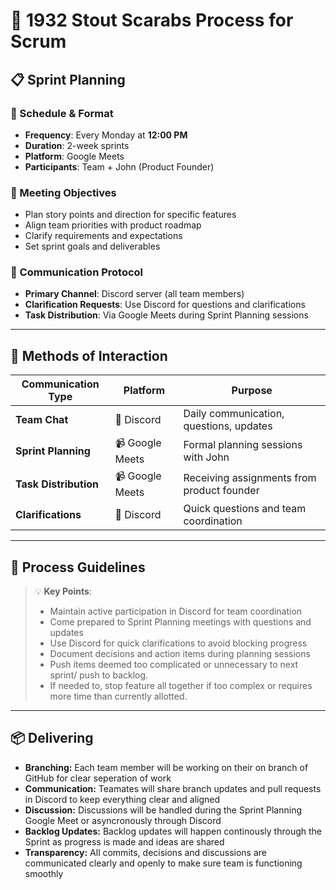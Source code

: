 # 🚀 1932 Stout Scarabs Process for Scrum

## 📋 Sprint Planning

### 📅 Schedule & Format
- **Frequency**: Every Monday at **12:00 PM**
- **Duration**: 2-week sprints
- **Platform**: Google Meets
- **Participants**: Team + John (Product Founder)

### 🎯 Meeting Objectives
- Plan story points and direction for specific features
- Align team priorities with product roadmap
- Clarify requirements and expectations
- Set sprint goals and deliverables

### 💬 Communication Protocol
- **Primary Channel**: Discord server (all team members)
- **Clarification Requests**: Use Discord for questions and clarifications
- **Task Distribution**: Via Google Meets during Sprint Planning sessions

---

## 🔄 Methods of Interaction

| Communication Type | Platform | Purpose |
|-------------------|----------|---------|
| **Team Chat** | 💬 Discord | Daily communication, questions, updates |
| **Sprint Planning** | 📹 Google Meets | Formal planning sessions with John |
| **Task Distribution** | 📹 Google Meets | Receiving assignments from product founder |
| **Clarifications** | 💬 Discord | Quick questions and team coordination |

---

## 📝 Process Guidelines

> 💡 **Key Points**:
> - Maintain active participation in Discord for team coordination
> - Come prepared to Sprint Planning meetings with questions and updates
> - Use Discord for quick clarifications to avoid blocking progress
> - Document decisions and action items during planning sessions
> - Push items deemed too complicated or unnecessary to next sprint/ push to backlog.
> - If needed to, stop feature all together if too complex or requires more time than currently allotted.

---

## 📦 Delivering

- **Branching:** Each team member will be working on their on branch of GitHub for clear seperation of work
- **Communication:** Teamates will share branch updates and pull requests in Discord to keep everything clear and aligned
- **Discussion:** Discussions will be handled during the Sprint Planning Google Meet or asyncronously through Discord
- **Backlog Updates:** Backlog updates will happen continously through the Sprint as progress is made and ideas are shared
- **Transparency:** All commits, decisions and discussions are communicated clearly and openly to make sure team is functioning smoothly

## 